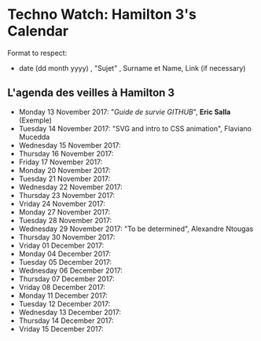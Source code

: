 # Techno Watch:  Hamilton 3's Calendar

Format to respect:   
- date (dd month yyyy) , "Sujet" ,  Surname et Name, Link (if necessary)

## L'agenda des veilles à Hamilton 3

- Monday 13 November 2017: "*Guide de survie GITHUB*", __Eric Salla__ (Exemple)
- Tuesday 14 November 2017: "SVG and intro to CSS animation", Flaviano Mucedda
- Wednesday 15 November 2017:
- Thursday 16 November 2017:
- Friday 17 November 2017:
- Monday 20 November 2017:
- Tuesday 21 November 2017:
- Wednesday 22 November 2017:
- Thursday 23 November 2017:
- Vriday 24 November 2017:
- Monday 27 November 2017:
- Tuesday 28 November 2017:
- Wednesday 29 November 2017: "To be determined", Alexandre Ntougas 
- Thursday 30 November 2017:
- Vriday 01 December 2017:
- Monday 04 December 2017:
- Tuesday 05 December 2017:
- Wednesday 06 December 2017:
- Thursday 07 December 2017:
- Vriday 08 December 2017:
- Monday 11 December 2017:
- Tuesday 12 December 2017:
- Wednesday 13 December 2017:
- Thursday 14 December 2017:
- Vriday 15 December 2017:

